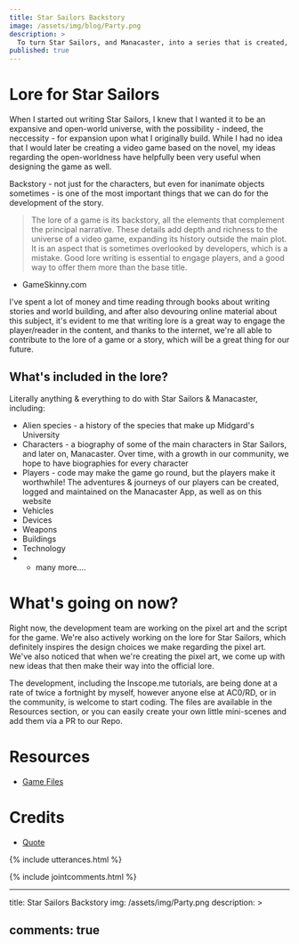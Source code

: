 ```yaml
---
title: Star Sailors Backstory
image: /assets/img/blog/Party.png
description: >
  To turn Star Sailors, and Manacaster, into a series that is created, played, and expanded upon by people all over the world, we need to write some lore, or a backstory. To increase the likelihood and quality of sequels, we need to identify and nail down what the universe of Star Sailors is about. [1](http://allianceofdroids.org.au/aod/2020/01/06/redesigning-acord-facebook-page)
published: true
---
```




<!--![](/assets/img/blog/Party.png)-->

# Lore for Star Sailors

When I started out writing Star Sailors, I knew that I wanted it to be an expansive and open-world universe, with the possibility - indeed, the neccessity - for expansion upon what I originally build. While I had no idea that I would later be creating a video game based on the novel, my ideas regarding the open-worldness have helpfully been very useful when designing the game as well.

Backstory - not just for the characters, but even for inanimate objects sometimes - is one of the most important things that we can do for the development of the story.

> The lore of a game is its backstory, all the elements that complement the principal narrative. These details add depth and richness to the universe of a video game, expanding its history outside the main plot. It is an aspect that is sometimes overlooked by developers, which is a mistake. Good lore writing is essential to engage players, and a good way to offer them more than the base title.

- GameSkinny.com

I've spent a lot of money and time reading through books about writing stories and world building, and after also devouring online material about this subject, it's evident to me that writing lore is a great way to engage the player/reader in the content, and thanks to the internet, we're all able to contribute to the lore of a game or a story, which will be a great thing for our future.

## What's included in the lore?
Literally anything & everything to do with Star Sailors & Manacaster, including:

* Alien species - a history of the species that make up Midgard's University
* Characters - a biography of some of the main characters in Star Sailors, and later on, Manacaster. Over time, with a growth  in our community, we hope to have biographies for every character
* Players - code may make the game go round, but the players make it worthwhile! The adventures & journeys of our players can be created, logged and maintained on the Manacaster App, as well as on this website
* Vehicles
* Devices
* Weapons
* Buildings
* Technology
* + many more....

# What's going on now?
Right now, the development team are working on the pixel art and the script for the game. We're also actively working on the lore for Star Sailors, which definitely inspires the design choices we make regarding the pixel art. We've also noticed that when we're creating the pixel art, we come up with new ideas that then make their way into the official lore.

The development, including the Inscope.me tutorials, are being done at a rate of twice a fortnight by myself, however anyone else at AC0/RD, or in the community, is welcome to start coding. The files are available in the Resources section, or you can easily create your own little mini-scenes and add them via a PR to our Repo.

# Resources
* [Game Files](http://github.com/acord-robotics/manacaster)

# Credits
* [Quote](https://www.gameskinny.com/ow6z1/telling-stories-the-importance-of-lore-in-video-games)

{% include utterances.html %}

{% include jointcomments.html %}

---
title: Star Sailors Backstory
img: /assets/img/Party.png
description: >
  
comments: true
---
